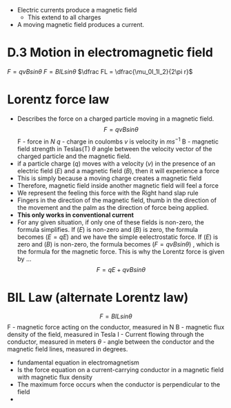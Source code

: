 - Electric currents produce a magnetic field
	- This extend to all charges
- A moving magnetic field produces a current. 
# D.3 Motion in electromagnetic field

$F = qvBsin\theta$ 
$F = BILsin\theta$
$\dfrac FL = \dfrac{\mu_0I_1I_2}{2\pi r}$
# Lorentz force law 
- Describes the force on a charged particle moving in a magnetic field. 
$$F = qvBsin\theta$$
F - force in $N$
$q$ - charge in coulombs
$v$ is velocity in $ms^{-1}$
B - magnetic field strength in Teslas(T)
$\theta$ angle between the velocity vector of the charged particle and the magnetic field.
- if a particle charge ($q$) moves with a velocity ($v$) in the presence of an electric field ($E$) and a magnetic field ($B$), then it will experience a force 
- This is simply because a moving charge creates a magnetic field
- Therefore, magnetic field inside another magnetic field will feel a force
- We represent the feeling this force with the Right hand slap rule
- Fingers in the direction of the magnetic field, thumb in the direction of the movement and the palm as the direction of force being applied. 
- **This only works in conventional current**
- For any given situation, if only one of these fields is non-zero, the formula simplifies. If ($E$) is non-zero and ($B$) is zero, the formula becomes ($E = qE$) and we have the simple eelectrostatic force. If ($E$) is zero and ($B$) is non-zero, the formula becomes ($F = qvBsin\theta$) , which is the formula for the magnetic force. This is why the Lorentz force is given by ... 
$$F = qE + qvBsin\theta$$
# BIL Law (alternate Lorentz law)
$$F = BILsin\theta$$
F - magnetic force acting on the conductor, measured in N
B - magnetic flux density of the field, measured in Tesla
I - Current flowing through the conductor, measured in meters
$\theta$ - angle between the conductor and the magnetic field lines, measured in degrees. 
- fundamental equation in electromagnetism 
- Is the force equation on a current-carrying conductor in a magnetic field with magnetic flux density
- The maximum force occurs when the conductor is perpendicular to the field
- 
